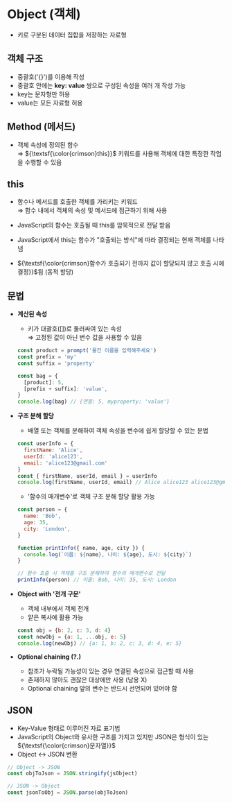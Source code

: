 # Object (객체)
- 키로 구분된 데이터 집합을 저장하는 자료형

## 객체 구조
- 중괄호('{}')를 이용해 작성
- 중괄호 안에는 **key: value** 쌍으로 구성된 속성을 여러 개 작성 가능
- key는 문자형만 허용
- value는 모든 자료형 허용

## Method (메서드)
- 객체 속성에 정의된 함수<br>
⇒ ${\textsf{\color{crimson}this}}$ 키워드를 사용해 객체에 대한 특정한 작업을 수행할 수 있음

## this
- 함수나 메서드를 호출한 객체를 가리키는 키워드<br>
⇒ 함수 내에서 객체의 속성 및 메서드에 접근하기 위해 사용

- JavaScript의 함수는 호출될 때 this를 암묵적으로 전달 받음
- JavaScript에서 this는 함수가 "호출되는 방식"에 따라 결정되는 현재 객체를 나타냄
- ${\textsf{\color{crimson}함수가 호출되기 전까지 값이 할당되지 않고 호출 시에 결정}}$됨 (동적 할당)

## 문법
- **계산된 속성**
  - 키가 대괄호([])로 둘러싸여 있는 속성<br>
  ⇒ 고정된 값이 아닌 변수 값을 사용할 수 있음
  ```javascript
  const product = prompt('물건 이름을 입력해주세요')
  const prefix = 'my'
  const suffix = 'property'

  const bag = {
    [product]: 5,
    [prefix + suffix]: 'value',
  }
  console.log(bag) // {연필: 5, myproperty: 'value'}
  ```

- **구조 분해 할당**
  - 배열 또는 객체를 분해하여 객체 속성을 변수에 쉽게 할당할 수 있는 문법
  ```javascript
  const userInfo = {
    firstName: 'Alice',
    userId: 'alice123',
    email: 'alice123@gmail.com'
  }
  const { firstName, userId, email } = userInfo
  console.log(firstName, userId, email) // Alice alice123 alice123@gmail.com
  ```

  - '함수의 매개변수'로 객체 구조 분해 할당 활용 가능
  ```javascript
  const person = {
    name: 'Bob',
    age: 35,
    city: 'London',
  }

  function printInfo({ name, age, city }) {
    console.log(`이름: ${name}, 나이: ${age}, 도시: ${city}`)
  }

  // 함수 호출 시 객체를 구조 분해하여 함수의 매개변수로 전달
  printInfo(person) // 이름: Bob, 나이: 35, 도시: London
  ```

- **Object with '전개 구문'**
  - 객체 내부에서 객체 전개
  - 얕은 복사에 활용 가능
  ```javascript
  const obj = {b: 2, c: 3, d: 4}
  const newObj = {a: 1, ...obj, e: 5}
  console.log(newObj) // {a: 1, b: 2, c: 3, d: 4, e: 5}
  ```

- **Optional chaining (?.)**
  - 참조가 누락될 가능성이 있는 경우 연결된 속성으로 접근할 때 사용
  - 존재하지 않아도 괜찮은 대상에만 사용 (남용 X)
  - Optional chaining 앞의 변수는 반드시 선언되어 있어야 함

## JSON
- Key-Value 형태로 이루어진 자료 표기법
- JavaScript의 Object와 유사한 구조를 가지고 있지만 JSON은 형식이 있는 ${\textsf{\color{crimson}문자열}}$
- Object <-> JSON 변환
```javascript
// Object -> JSON
const objToJson = JSON.stringify(jsObject)

// JSON -> Object
const jsonToObj = JSON.parse(objToJson)
```